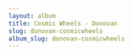 ```yaml
---
layout: album
title: Cosmic Wheels - Donovan
slug: donovan-cosmicwheels
album_slug: donovan-cosmicwheels
---
```


